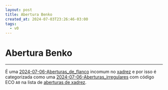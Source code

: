 ```yaml
---
layout: post
title: Abertura Benko
created_at: 2024-07-03T23:26:46-03:00
tags:
  - v0
---
```

# Abertura Benko
----

É uma [2024-07-06-Aberturas_de_flanco](api/2024/07/06/2024-07-06-Aberturas_de_flanco.md) incomum no [xadrez](api/2024/07/06/2024-07-06-Xadrez.md) e por isso é categorizada como uma [2024-07-06-Aberturas_irregulares](api/2024/07/06/2024-07-06-Aberturas_irregulares.md) com código ECO `A0` na lista de [aberturas de xadrez](api/2024/07/06/2024-07-06-Aberturas_de_xadrez.md).